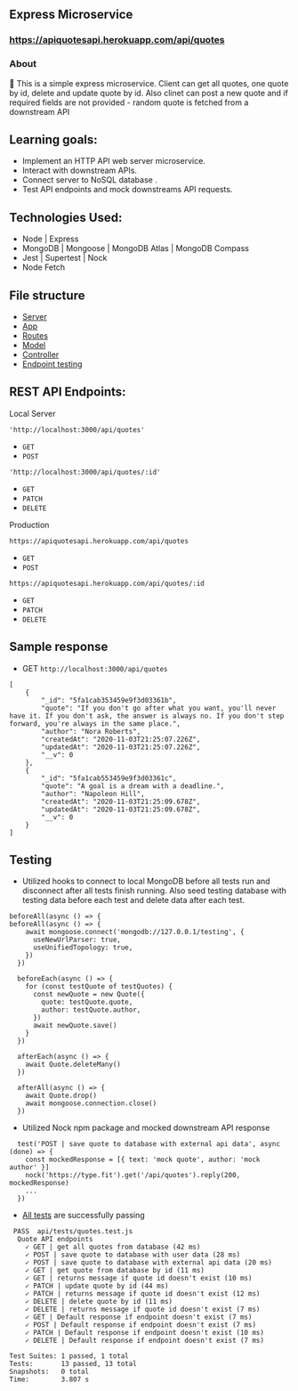 ## Express Microservice

### https://apiquotesapi.herokuapp.com/api/quotes

### About

:floppy_disk: This is a simple express microservice. Client can get all quotes, one quote by id, delete and update quote by id. Also clinet can post a new quote and if required fields are not provided - random quote is fetched from a downstream API

## Learning goals:
- Implement an HTTP API web server microservice.
- Interact with downstream APIs.
- Connect server to NoSQL database .
- Test API endpoints and mock downstreams API requests.

## Technologies Used:
- Node | Express
- MongoDB | Mongoose | MongoDB Atlas | MongoDB Compass
- Jest | Supertest | Nock
- Node Fetch

## File structure
- [Server](https://github.com/edignot/node-express-mongoDB-mongoose-jest-supertest-nock/blob/master/server.js)
- [App](https://github.com/edignot/node-express-mongoDB-mongoose-jest-supertest-nock/blob/master/app.js)
- [Routes](https://github.com/edignot/node-express-mongoDB-mongoose-jest-supertest-nock/blob/master/api/routes/quotesRouter.js)
- [Model](https://github.com/edignot/node-express-mongoDB-mongoose-jest-supertest-nock/blob/master/api/models/quoteSchema.js)
- [Controller](https://github.com/edignot/node-express-mongoDB-mongoose-jest-supertest-nock/blob/master/api/controllers/quotesController.js)
- [Endpoint testing](https://github.com/edignot/node-express-mongoDB-mongoose-jest-supertest-nock/blob/master/api/tests/quotes.test.js)

## REST API Endpoints:
Local Server

`'http://localhost:3000/api/quotes'`

- `GET`
- `POST`

`'http://localhost:3000/api/quotes/:id'`

- `GET`
- `PATCH`
- `DELETE`

Production

`https://apiquotesapi.herokuapp.com/api/quotes`

- `GET`
- `POST`

`https://apiquotesapi.herokuapp.com/api/quotes/:id`

- `GET`
- `PATCH`
- `DELETE`

## Sample response 
- GET `http://localhost:3000/api/quotes`
```
[
    {
        "_id": "5fa1cab353459e9f3d03361b",
        "quote": "If you don't go after what you want, you'll never have it. If you don't ask, the answer is always no. If you don't step forward, you're always in the same place.",
        "author": "Nora Roberts",
        "createdAt": "2020-11-03T21:25:07.226Z",
        "updatedAt": "2020-11-03T21:25:07.226Z",
        "__v": 0
    },
    {
        "_id": "5fa1cab553459e9f3d03361c",
        "quote": "A goal is a dream with a deadline.",
        "author": "Napoleon Hill",
        "createdAt": "2020-11-03T21:25:09.678Z",
        "updatedAt": "2020-11-03T21:25:09.678Z",
        "__v": 0
    }
]
```

## Testing
- Utilized hooks to connect to local MongoDB before all tests run and disconnect after all tests finish running. Also seed testing database with testing data before each test and delete data after each test. 

```
beforeAll(async () => {
beforeAll(async () => {
    await mongoose.connect('mongodb://127.0.0.1/testing', {
      useNewUrlParser: true,
      useUnifiedTopology: true,
    })
  })

  beforeEach(async () => {
    for (const testQuote of testQuotes) {
      const newQuote = new Quote({
        quote: testQuote.quote,
        author: testQuote.author,
      })
      await newQuote.save()
    }
  })

  afterEach(async () => {
    await Quote.deleteMany()
  })

  afterAll(async () => {
    await Quote.drop()
    await mongoose.connection.close()
  })
```
- Utilized Nock npm package and mocked downstream API response 
```
  test('POST | save quote to database with external api data', async (done) => {
    const mockedResponse = [{ text: 'mock quote', author: 'mock author' }]
    nock('https://type.fit').get('/api/quotes').reply(200, mockedResponse)
    ...
  })
```


- [All tests](https://github.com/edignot/node-express-mongoDB-mongoose-jest-supertest-nock/blob/master/api/tests/quotes.test.js) are successfully passing

```
 PASS  api/tests/quotes.test.js
  Quote API endpoints
    ✓ GET | get all quotes from database (42 ms)
    ✓ POST | save quote to database with user data (28 ms)
    ✓ POST | save quote to database with external api data (20 ms)
    ✓ GET | get quote from database by id (11 ms)
    ✓ GET | returns message if quote id doesn't exist (10 ms)
    ✓ PATCH | update quote by id (44 ms)
    ✓ PATCH | returns message if quote id doesn't exist (12 ms)
    ✓ DELETE | delete quote by id (11 ms)
    ✓ DELETE | returns message if quote id doesn't exist (7 ms)
    ✓ GET | Default response if endpoint doesn't exist (7 ms)
    ✓ POST | Default response if endpoint doesn't exist (7 ms)
    ✓ PATCH | Default response if endpoint doesn't exist (10 ms)
    ✓ DELETE | Default response if endpoint doesn't exist (7 ms)

Test Suites: 1 passed, 1 total
Tests:       13 passed, 13 total
Snapshots:   0 total
Time:        3.807 s
```
